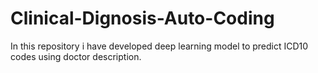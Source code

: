 # Clinical-Dignosis-Auto-Coding
In this repository i have developed deep learning model to predict ICD10 codes using doctor description.
